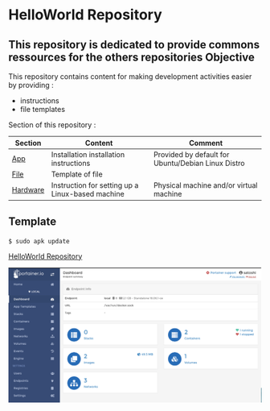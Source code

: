 HelloWorld Repository
==
This repository is dedicated to provide commons ressources for the others repositories
 Objective
-
This repository contains content for making development activities easier by providing :
* instructions
* file templates  

Section of this repository :
<table>
    <thead>
        <tr>
            <th>Section</th>
            <th>Content</th>
            <th>Comment</th>
        </tr>
    </thead>
    <tbody>
        <tr>
            <td><a href="https://github.com/babonet13/HelloWorld/tree/master/App">App</a></td>
            <td>Installation installation instructions</td>
            <td>Provided by default for Ubuntu/Debian Linux Distro</td>
        </tr>
        <tr>
            <td><a href="https://github.com/babonet13/HelloWorld/tree/master/File">File</a></td>
            <td>Template of file</td>
            <td></td>
        </tr>
        <tr>
            <td><a href="https://github.com/babonet13/HelloWorld/tree/master/Hardware">Hardware</a></td>
            <td>Instruction for setting up a Linux-based machine</td>
            <td>Physical machine and/or virtual machine</td>
        </tr>
    </tbody>
</table>

 Template
-
<pre><code>$ sudo apk update</code></pre>

<a href="https://github.com/babonet13/HelloWorld/">HelloWorld Repository</a>

![alt text](https://github.com/babonet13/HelloWorld/blob/master/Portainer.png)
